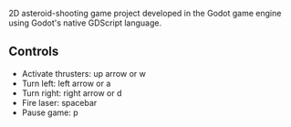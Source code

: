 2D asteroid-shooting game project developed in the Godot game engine using Godot's native GDScript language.

## Controls
- Activate thrusters: up arrow or w
- Turn left: left arrow or a
- Turn right: right arrow or d
- Fire laser: spacebar
- Pause game: p
  

